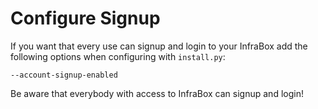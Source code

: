 # Configure Signup
If you want that every use can signup and login to your InfraBox add the following options when configuring with `install.py`:

    --account-signup-enabled

Be aware that everybody with access to InfraBox can signup and login!
